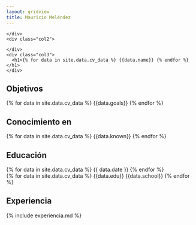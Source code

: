 ```yaml
---
layout: gridview
title: Mauricio Meléndez
---
```

<div class="page">
  <div class="row">
    <div class="col1">

    </div>
    <div class="col2">

    </div>
    <div class="col3">
      <h1>{% for data in site.data.cv_data %} {{data.name}} {% endfor %}</h1>
    </div>
  </div>

  <div class="row">
    <div class="col1">
      <h2>Objetivos</h2>
    </div>
    <div class="col2">
    </div>
    <div class="col3">
      {% for data in site.data.cv_data %} {{data.goals}} {% endfor %}
    </div>
  </div>

  <div class="row">
    <div class="col1">
      <h2>Conocimiento en</h2>
    </div>
    <div class="col2">
    </div>
    <div class="col3">
      {% for data in site.data.cv_data %} {{data.known}} {% endfor %}
    </div>
  </div>

  <div class="row">
    <div class="col1">
      <h2>Educación</h2>
    </div>
    <div class="col2">
    </div>
    <div class="col3">
      <div class="row2">
        <div class="col4">
          {% for data in site.data.cv_data %} {{ data.date }} {% endfor %}
        </div>
        <div class="col5">
          {% for data in site.data.cv_data %} {{data.edu}} {{data.school}} {% endfor %}
        </div>
      </div>
    </div>
  </div>

  <div class="row">
    <div class="col1">
      <div class="col4">
        <h2>Experiencia</h2>
      </div>
    </div>
    <div class="col2">
    </div>
    <div class="col3">
      {% include experiencia.md %}
    </div>
  </div>

</div>
